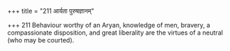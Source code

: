 +++
title = "211 आर्यता पुरुषज्ञानम्"

+++
211	Behaviour worthy of an Aryan, knowledge of men, bravery, a compassionate disposition, and great liberality are the virtues of a neutral (who may be courted).